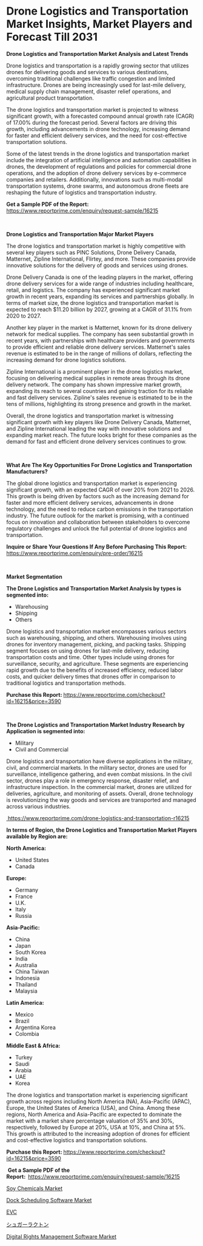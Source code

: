<p><h1>Drone Logistics and Transportation Market Insights, Market Players and Forecast Till 2031</h1></p><p><strong>Drone Logistics and Transportation Market Analysis and Latest Trends</strong></p>
<p><p>Drone logistics and transportation is a rapidly growing sector that utilizes drones for delivering goods and services to various destinations, overcoming traditional challenges like traffic congestion and limited infrastructure. Drones are being increasingly used for last-mile delivery, medical supply chain management, disaster relief operations, and agricultural product transportation.</p><p>The drone logistics and transportation market is projected to witness significant growth, with a forecasted compound annual growth rate (CAGR) of 17.00% during the forecast period. Several factors are driving this growth, including advancements in drone technology, increasing demand for faster and efficient delivery services, and the need for cost-effective transportation solutions.</p><p>Some of the latest trends in the drone logistics and transportation market include the integration of artificial intelligence and automation capabilities in drones, the development of regulations and policies for commercial drone operations, and the adoption of drone delivery services by e-commerce companies and retailers. Additionally, innovations such as multi-modal transportation systems, drone swarms, and autonomous drone fleets are reshaping the future of logistics and transportation industry.</p></p>
<p><strong>Get a Sample PDF of the Report:&nbsp;</strong> <a href="https://www.reportprime.com/enquiry/request-sample/16215">https://www.reportprime.com/enquiry/request-sample/16215</a></p>
<p>&nbsp;</p>
<p><strong>Drone Logistics and Transportation Major Market Players</strong></p>
<p><p>The drone logistics and transportation market is highly competitive with several key players such as PINC Solutions, Drone Delivery Canada, Matternet, Zipline International, Flirtey, and more. These companies provide innovative solutions for the delivery of goods and services using drones.</p><p>Drone Delivery Canada is one of the leading players in the market, offering drone delivery services for a wide range of industries including healthcare, retail, and logistics. The company has experienced significant market growth in recent years, expanding its services and partnerships globally. In terms of market size, the drone logistics and transportation market is expected to reach $11.20 billion by 2027, growing at a CAGR of 31.1% from 2020 to 2027.</p><p>Another key player in the market is Matternet, known for its drone delivery network for medical supplies. The company has seen substantial growth in recent years, with partnerships with healthcare providers and governments to provide efficient and reliable drone delivery services. Matternet's sales revenue is estimated to be in the range of millions of dollars, reflecting the increasing demand for drone logistics solutions.</p><p>Zipline International is a prominent player in the drone logistics market, focusing on delivering medical supplies in remote areas through its drone delivery network. The company has shown impressive market growth, expanding its reach to several countries and gaining traction for its reliable and fast delivery services. Zipline's sales revenue is estimated to be in the tens of millions, highlighting its strong presence and growth in the market.</p><p>Overall, the drone logistics and transportation market is witnessing significant growth with key players like Drone Delivery Canada, Matternet, and Zipline International leading the way with innovative solutions and expanding market reach. The future looks bright for these companies as the demand for fast and efficient drone delivery services continues to grow.</p></p>
<p>&nbsp;</p>
<p><strong>What Are The Key Opportunities For Drone Logistics and Transportation Manufacturers?</strong></p>
<p><p>The global drone logistics and transportation market is experiencing significant growth, with an expected CAGR of over 20% from 2021 to 2026. This growth is being driven by factors such as the increasing demand for faster and more efficient delivery services, advancements in drone technology, and the need to reduce carbon emissions in the transportation industry. The future outlook for the market is promising, with a continued focus on innovation and collaboration between stakeholders to overcome regulatory challenges and unlock the full potential of drone logistics and transportation.</p></p>
<p><strong>Inquire or Share Your Questions If Any Before Purchasing This Report:</strong> <a href="https://www.reportprime.com/enquiry/pre-order/16215">https://www.reportprime.com/enquiry/pre-order/16215</a></p>
<p>&nbsp;</p>
<p><strong>Market Segmentation</strong></p>
<p><strong>The Drone Logistics and Transportation Market Analysis by types is segmented into:</strong></p>
<p><ul><li>Warehousing</li><li>Shipping</li><li>Others</li></ul></p>
<p><p>Drone logistics and transportation market encompasses various sectors such as warehousing, shipping, and others. Warehousing involves using drones for inventory management, picking, and packing tasks. Shipping segment focuses on using drones for last-mile delivery, reducing transportation costs and time. Other types include using drones for surveillance, security, and agriculture. These segments are experiencing rapid growth due to the benefits of increased efficiency, reduced labor costs, and quicker delivery times that drones offer in comparison to traditional logistics and transportation methods.</p></p>
<p><strong>Purchase this Report:&nbsp;</strong><a href="https://www.reportprime.com/checkout?id=16215&price=3590">https://www.reportprime.com/checkout?id=16215&price=3590</a></p>
<p>&nbsp;</p>
<p><strong>The Drone Logistics and Transportation Market Industry Research by Application is segmented into:</strong></p>
<p><ul><li>Military</li><li>Civil and Commercial</li></ul></p>
<p><p>Drone logistics and transportation have diverse applications in the military, civil, and commercial markets. In the military sector, drones are used for surveillance, intelligence gathering, and even combat missions. In the civil sector, drones play a role in emergency response, disaster relief, and infrastructure inspection. In the commercial market, drones are utilized for deliveries, agriculture, and monitoring of assets. Overall, drone technology is revolutionizing the way goods and services are transported and managed across various industries.</p></p>
<p><a href="https://www.reportprime.com/drone-logistics-and-transportation-r16215">&nbsp;https://www.reportprime.com/drone-logistics-and-transportation-r16215</a></p>
<p><strong>In terms of Region, the Drone Logistics and Transportation Market Players available by Region are:</strong></p>
<p>
    <p> <strong> North America: </strong>
        <ul>
            <li>United States</li>
            <li>Canada</li>
        </ul>
        </p> 
    <p> <strong> Europe: </strong>
        <ul>
            <li>Germany</li>
            <li>France</li>
            <li>U.K.</li>
            <li>Italy</li>
            <li>Russia</li>
        </ul>
        </p> 
    <p> <strong> Asia-Pacific: </strong>
        <ul>
            <li>China</li>
            <li>Japan</li>
            <li>South Korea</li>
            <li>India</li>
            <li>Australia</li>
            <li>China Taiwan</li>
            <li>Indonesia</li>
            <li>Thailand</li>
            <li>Malaysia</li>
        </ul>
        </p> 
    <p> <strong> Latin America: </strong>
        <ul>
            <li>Mexico</li>
            <li>Brazil</li>
            <li>Argentina Korea</li>
            <li>Colombia</li>
        </ul>
        </p> 
    <p> <strong> Middle East & Africa: </strong>
        <ul>
            <li>Turkey</li>
            <li>Saudi</li>
            <li>Arabia</li>
            <li>UAE</li>
            <li>Korea</li>
        </ul>
    </p>
    </p>
<p><p>The drone logistics and transportation market is experiencing significant growth across regions including North America (NA), Asia-Pacific (APAC), Europe, the United States of America (USA), and China. Among these regions, North America and Asia-Pacific are expected to dominate the market with a market share percentage valuation of 35% and 30%, respectively, followed by Europe at 20%, USA at 10%, and China at 5%. This growth is attributed to the increasing adoption of drones for efficient and cost-effective logistics and transportation solutions.</p></p>
<p><strong>Purchase this Report: </strong><a href="https://www.reportprime.com/checkout?id=16215&price=3590">https://www.reportprime.com/checkout?id=16215&price=3590</a></p>
<p>&nbsp;<strong>Get a Sample PDF of the Report:&nbsp;&nbsp;</strong><a href="https://www.reportprime.com/enquiry/request-sample/16215">https://www.reportprime.com/enquiry/request-sample/16215</a></p>
<p><strong></strong></p>
<p><p><a href="https://issuu.com/reportprime-2/docs/soy-chemicals-market-size-2030.pptx">Soy Chemicals Market</a></p><p><a href="https://github.com/sonuprakash1/Market-Research-Report-List-2/blob/main/dock-scheduling-software-market.md">Dock Scheduling Software Market</a></p><p><a href="https://github.com/vsn7qpua81q/Market-Research-Report-List-1/blob/main/152979524286.md">EVC</a></p><p><a href="https://github.com/AaronVargas43/Market-Research-Report-List-1/blob/main/562305326117.md">シュガーラクトン</a></p><p><a href="https://github.com/jhcraigie/Market-Research-Report-List-2/blob/main/digital-rights-management-software-market.md">Digital Rights Management Software Market</a></p></p>